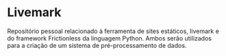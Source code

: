 # Livemark 

Repositório pessoal relacionado à ferramenta de sites estáticos, livemark e do framework Frictionless da linguagem Python. Ambos serão utilizados para a criação de um sistema de pré-processamento de dados.
